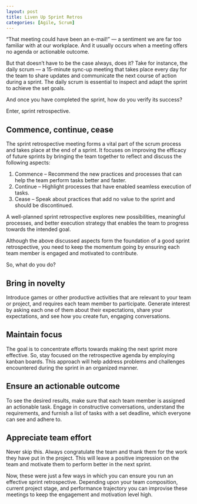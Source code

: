 ```yaml
---
layout: post
title: Liven Up Sprint Retros
categories: [Agile, Scrum]
---
```


“That meeting could have been an e-mail!” — a sentiment we are far too familiar with at our workplace. And it usually occurs when a meeting offers no agenda or actionable outcome.

But that doesn’t have to be the case always, does it? Take for instance, the daily scrum — a 15-minute sync-up meeting that takes place every day for the team to share updates and communicate the next course of action during a sprint. The daily scrum is essential to inspect and adapt the sprint to achieve the set goals.

And once you have completed the sprint, how do you verify its success?

Enter, sprint retrospective.

## Commence, continue, cease
The sprint retrospective meeting forms a vital part of the scrum process and takes place at the
end of a sprint. It focuses on improving the efficacy of future sprints by bringing the team
together to reflect and discuss the following aspects:
1. Commence – Recommend the new practices and processes that can help the team perform tasks better and faster.
2. Continue – Highlight processes that have enabled seamless execution of tasks.
3. Cease – Speak about practices that add no value to the sprint and should be discontinued.

A well-planned sprint retrospective explores new possibilities, meaningful processes, and better execution strategy that enables the team to progress towards the intended goal.

Although the above discussed aspects form the foundation of a good sprint retrospective, you need to keep the momentum going by ensuring each team member is engaged and motivated to contribute.

So, what do you do?

## Bring in novelty
Introduce games or other productive activities that are relevant to your team or project, and requires each team member to participate. Generate interest by asking each one of them about their expectations, share your expectations, and see how you create fun, engaging conversations.

## Maintain focus
The goal is to concentrate efforts towards making the next sprint more effective. So, stay focused on the retrospective agenda by employing kanban boards. This approach will help address problems and challenges encountered during the sprint in an organized manner.

## Ensure an actionable outcome
To see the desired results, make sure that each team member is assigned an actionable task. Engage in constructive conversations, understand the requirements, and furnish a list of tasks with a set deadline, which everyone can see and adhere to.

## Appreciate team effort
Never skip this. Always congratulate the team and thank them for the work they have put in the project. This will leave a positive impression on the team and motivate them to perform better in the next sprint.

Now, these were just a few ways in which you can ensure you run an effective sprint retrospective. Depending upon your team composition, current project stage, and performance trajectory you can improvise these meetings to keep the engagement and motivation level high.